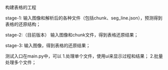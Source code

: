 
构建表格的工程

stage-1:
输入图像和解析后的各种文件（包括chunk、seg_line.json），预测得到表格的还原结构；

stage-2:（目前版本）
输入图像和chunk文件，得到表格还原结果；

stage-3:
输入图像，得到表格的还原结果；


测试入口在main.py中，可以
1.处理单个文件，使用ui来显示过程和结果；
2.批量处理多个文件；
